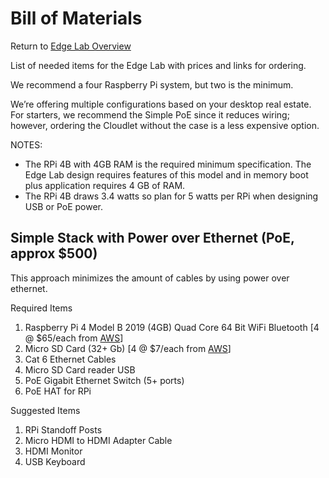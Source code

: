 Bill of Materials
==================

Return to [Edge Lab Overview](README.md) 

List of needed items for the Edge Lab with prices and links for ordering. 

We recommend a four Raspberry Pi system, but two is the minimum.

We’re offering multiple configurations based on your desktop real estate.  For starters, we recommend the Simple PoE since it reduces wiring; however, ordering the Cloudlet without the case is a less expensive option.

NOTES:
* The RPi 4B with 4GB RAM is the required minimum specification.  The Edge Lab design requires features of this model and in memory boot plus application requires 4 GB of RAM.
* The RPi 4B draws 3.4 watts so plan for 5 watts per RPi when designing USB or PoE power.

Simple Stack with Power over Ethernet (PoE, approx $500)
----

This approach minimizes the amount of cables by using power over ethernet.


Required Items
1. Raspberry Pi 4 Model B 2019 (4GB) Quad Core 64 Bit WiFi Bluetooth [4 @ $65/each from [AWS](https://www.amazon.com/Raspberry-Model-2019-Quad-Bluetooth/dp/B07TC2BK1X/ref=wl_mb_wl_huc_mrai_1_dp?ie=UTF8&pd_rd_i=B07TC2BK1X&pd_rd_r=R635T00HNVN2W0961XXB&pd_rd_w=q1GHd&pd_rd_wg=RXVTi&pf_rd_p=eef9c7bd-10f9-4dd2-8aa3-f83976b6a214&pf_rd_r=R635T00HNVN2W0961XXB)]
1. Micro SD Card (32+ Gb) [4 @ $7/each from [AWS](https://www.amazon.com/gp/product/B06XWN9Q99/ref=ppx_yo_dt_b_asin_title_o00_s02?ie=UTF8&psc=1)]
1. Cat 6 Ethernet Cables
1. Micro SD Card reader USB
1. PoE Gigabit Ethernet Switch (5+ ports)
1. PoE HAT for RPi

Suggested Items
1. RPi Standoff Posts
1. Micro HDMI to HDMI Adapter Cable
1. HDMI Monitor
1. USB Keyboard

